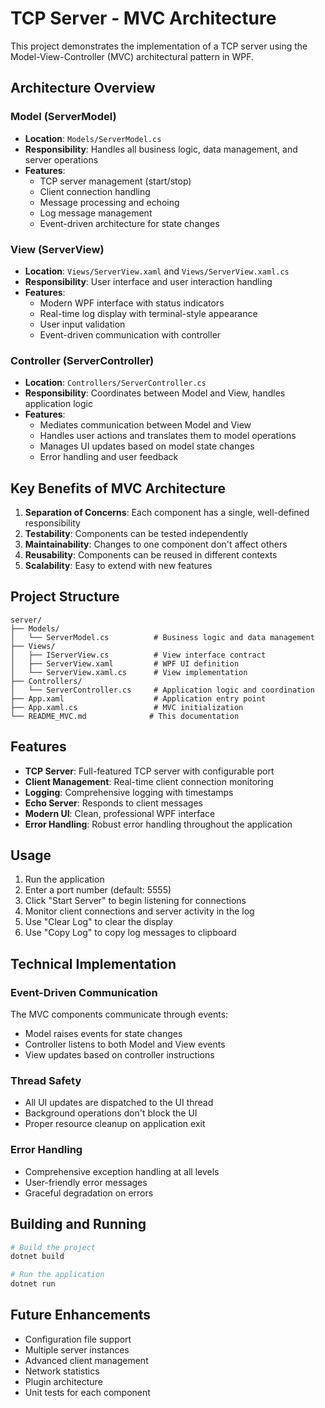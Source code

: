 # TCP Server - MVC Architecture

This project demonstrates the implementation of a TCP server using the Model-View-Controller (MVC) architectural pattern in WPF.

## Architecture Overview

### Model (ServerModel)
- **Location**: `Models/ServerModel.cs`
- **Responsibility**: Handles all business logic, data management, and server operations
- **Features**:
  - TCP server management (start/stop)
  - Client connection handling
  - Message processing and echoing
  - Log message management
  - Event-driven architecture for state changes

### View (ServerView)
- **Location**: `Views/ServerView.xaml` and `Views/ServerView.xaml.cs`
- **Responsibility**: User interface and user interaction handling
- **Features**:
  - Modern WPF interface with status indicators
  - Real-time log display with terminal-style appearance
  - User input validation
  - Event-driven communication with controller

### Controller (ServerController)
- **Location**: `Controllers/ServerController.cs`
- **Responsibility**: Coordinates between Model and View, handles application logic
- **Features**:
  - Mediates communication between Model and View
  - Handles user actions and translates them to model operations
  - Manages UI updates based on model state changes
  - Error handling and user feedback

## Key Benefits of MVC Architecture

1. **Separation of Concerns**: Each component has a single, well-defined responsibility
2. **Testability**: Components can be tested independently
3. **Maintainability**: Changes to one component don't affect others
4. **Reusability**: Components can be reused in different contexts
5. **Scalability**: Easy to extend with new features

## Project Structure

```
server/
├── Models/
│   └── ServerModel.cs          # Business logic and data management
├── Views/
│   ├── IServerView.cs          # View interface contract
│   ├── ServerView.xaml         # WPF UI definition
│   └── ServerView.xaml.cs      # View implementation
├── Controllers/
│   └── ServerController.cs     # Application logic and coordination
├── App.xaml                    # Application entry point
├── App.xaml.cs                 # MVC initialization
└── README_MVC.md              # This documentation
```

## Features

- **TCP Server**: Full-featured TCP server with configurable port
- **Client Management**: Real-time client connection monitoring
- **Logging**: Comprehensive logging with timestamps
- **Echo Server**: Responds to client messages
- **Modern UI**: Clean, professional WPF interface
- **Error Handling**: Robust error handling throughout the application

## Usage

1. Run the application
2. Enter a port number (default: 5555)
3. Click "Start Server" to begin listening for connections
4. Monitor client connections and server activity in the log
5. Use "Clear Log" to clear the display
6. Use "Copy Log" to copy log messages to clipboard

## Technical Implementation

### Event-Driven Communication
The MVC components communicate through events:
- Model raises events for state changes
- Controller listens to both Model and View events
- View updates based on controller instructions

### Thread Safety
- All UI updates are dispatched to the UI thread
- Background operations don't block the UI
- Proper resource cleanup on application exit

### Error Handling
- Comprehensive exception handling at all levels
- User-friendly error messages
- Graceful degradation on errors

## Building and Running

```bash
# Build the project
dotnet build

# Run the application
dotnet run
```

## Future Enhancements

- Configuration file support
- Multiple server instances
- Advanced client management
- Network statistics
- Plugin architecture
- Unit tests for each component 